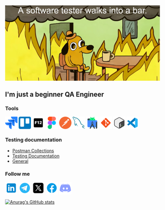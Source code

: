 [![Header](https://github.com/Ro-on/Ro-on/blob/main/assets/header.jpg)](https://www.youtube.com/watch?v=3uPIFItnrcg)

## I'm just a beginner QA Engineer

### Tools
<img src="https://github.com/Ro-on/Ro-on/blob/main/assets/jira.png" width="40" height="40"> <img src="https://github.com/Ro-on/Ro-on/blob/main/assets/trello.png" width="40" height="40"> <img src="https://github.com/Ro-on/Ro-on/blob/main/assets/f12.png" width="40" height="40"> <img src="https://github.com/Ro-on/Ro-on/blob/main/assets/figma.png" width="40" height="40"> <img src="https://github.com/Ro-on/Ro-on/blob/main/assets/postman.png" width="40" height="40"> <img src="https://github.com/Ro-on/Ro-on/blob/main/assets/mysql.png" width="40" height="40"> <img src="https://github.com/Ro-on/Ro-on/blob/main/assets/as.png" width="40" height="40"> <img src="https://github.com/Ro-on/Ro-on/blob/main/assets/git.png" width="40" height="40"> <img src="https://github.com/Ro-on/Ro-on/blob/main/assets/bash.png" width="40" height="40"> <img src="https://github.com/Ro-on/Ro-on/blob/main/assets/vs.png" width="40" height="40">


### Testing documentation

- [Postman Collections](https://github.com/Ro-on/Postman-Collections)
- [Testing Documentation](https://github.com/Ro-on/Testing-documentation)
- [General](https://github.com/Ro-on/General)

### Follow me
[<img src="https://github.com/Ro-on/Ro-on/blob/main/assets/in.png" width="40" height="40">](www.linkedin.com/in/valeroon)
[<img src="https://github.com/Ro-on/Ro-on/blob/main/assets/tg.png" width="40" height="40">](https://t.me/LowPolyRoon) 
[<img src="https://github.com/Ro-on/Ro-on/blob/main/assets/x.png" width="40" height="40">](https://x.com/Valeroon12) 
[<img src="https://github.com/Ro-on/Ro-on/blob/main/assets/fb.png" width="40" height="40">](https://www.facebook.com/zibro.valera/) 
[<img src="https://github.com/Ro-on/Ro-on/blob/main/assets/ds.png" width="40" height="40">](https://discordapp.com/users/ro.on.)

[![Anurag's GitHub stats](https://github-readme-stats.vercel.app/api?username=ro-on&show_icons=true&theme=radical&hide=prs,issues&rank_icon=github)](https://github.com/anuraghazra/github-readme-stats)